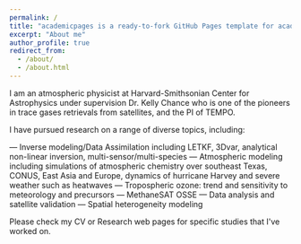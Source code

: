 ```yaml
---
permalink: /
title: "academicpages is a ready-to-fork GitHub Pages template for academic personal websites"
excerpt: "About me"
author_profile: true
redirect_from: 
  - /about/
  - /about.html
---
```


I am an atmospheric physicist at Harvard-Smithsonian Center for Astrophysics under supervision Dr. Kelly Chance who is one of the pioneers in trace gases retrievals from satellites, and the PI of TEMPO.

I have pursued research on a range of diverse topics, including:

— Inverse modeling/Data Assimilation including LETKF, 3Dvar, analytical non-linear inversion, multi-sensor/multi-species
— Atmospheric modeling including simulations of atmospheric chemistry over southeast Texas, CONUS, East Asia and Europe, dynamics of hurricane Harvey and severe weather such as heatwaves
— Tropospheric ozone: trend and sensitivity to meteorology and precursors
— MethaneSAT OSSE
— Data analysis and satellite validation
— Spatial heterogeneity modeling

Please check my CV or Research web pages for specific studies that I've worked on.
